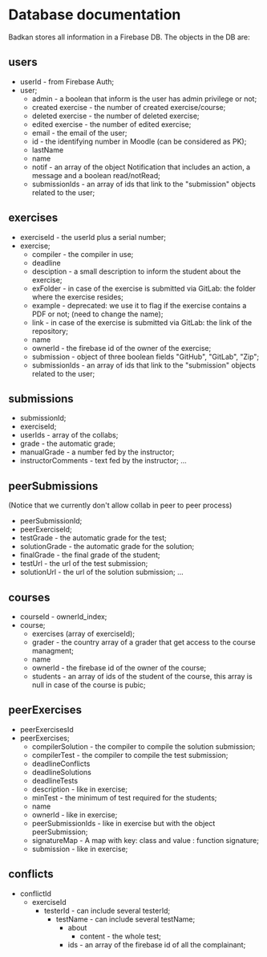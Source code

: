 # Database documentation

Badkan stores all information in a Firebase DB. The objects in the DB are:

## users

* userId - from Firebase Auth;
* user;
    * admin - a boolean that inform is the user has admin privilege or not;
    * created exercise - the number of created exercise/course;
    * deleted exercise - the number of deleted exercise;
    * edited exercise - the number of edited exercise;
    * email - the email of the user;
    * id - the identifying number in Moodle (can be considered as PK);
    * lastName
    * name 
    * notif - an array of the object Notification that includes an action, a message and a boolean read/notRead;
    * submissionIds - an array of ids that link to the "submission" objects related to the user;

## exercises

* exerciseId - the userId plus a serial number;
* exercise;
    * compiler - the compiler in use;
    * deadline
    * desciption - a small description to inform the student about the exercise;
    * exFolder - in case of the exercise is submitted via GitLab: the folder where the exercise resides;
    * example - deprecated: we use it to flag if the exercise contains a PDF or not; (need to change the name);
    * link - in case of the exercise is submitted via GitLab: the link of the repository;
    * name
    * ownerId - the firebase id of the owner of the exercise;
    * submission - object of three boolean fields "GitHub", "GitLab", "Zip";
    * submissionIds - an array of ids that link to the "submission" objects related to the user;

## submissions

* submissionId;
* exerciseId;
* userIds - array of the collabs;
* grade - the automatic grade;
* manualGrade - a number fed by the instructor;
* instructorComments - text fed by the instructor;
...

## peerSubmissions

(Notice that we currently don't allow collab in peer to peer process)
* peerSubmissionId;
* peerExerciseId;
* testGrade - the automatic grade for the test;
* solutionGrade - the automatic grade for the solution;
* finalGrade - the final grade of the student;
* testUrl - the url of the test submission;
* solutionUrl - the url of the solution submission;
...

## courses

* courseId - ownerId_index;
* course;
    * exercises (array of exerciseId);
    * grader - the country array of a grader that get access to the course managment;
    * name
    * ownerId - the firebase id of the owner of the course;
    * students - an array of ids of the student of the course, this array is null in case of the course is pubic;
 

## peerExercises

* peerExercisesId
* peerExercises;
    * compilerSolution - the compiler to compile the solution submission;
    * compilerTest - the compiler to compile the test submission;
    * deadlineConflicts 
    * deadlineSolutions
    * deadlineTests
    * description - like in exercise;
    * minTest - the minimum of test required for the students;
    * name
    * ownerId - like in exercise;
    * peerSubmissionIds - like in exercise but with the object peerSubmission;
    * signatureMap - A map with key: class and value : function signature;
    * submission - like in exercise;

## conflicts

* conflictId
    * exerciseId
        * testerId - can include several testerId;
            * testName - can include several testName;
                * about
                    * content - the whole test;    
                * ids - an array of the firebase id of all the complainant;
